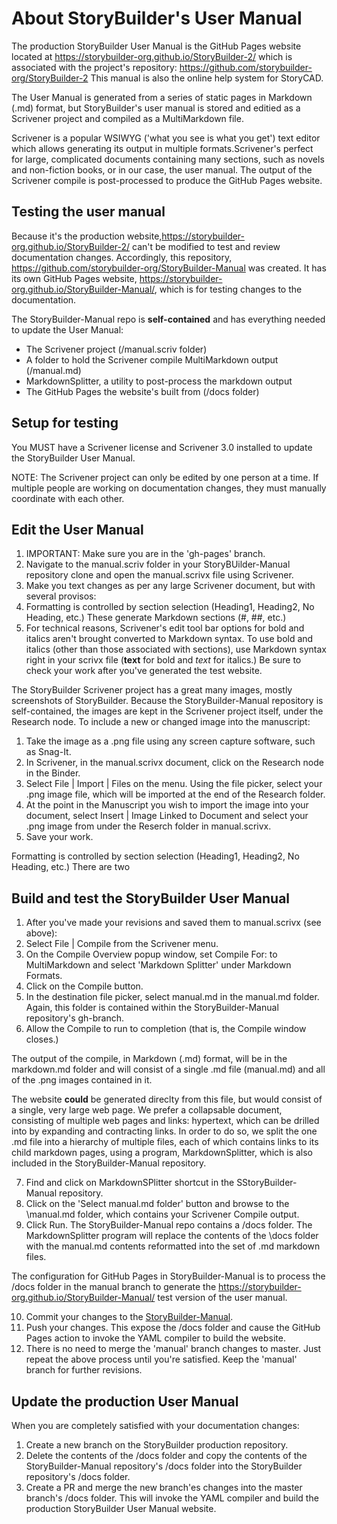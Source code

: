 # About StoryBuilder's User Manual

The production StoryBuilder User Manual is the GitHub Pages website located
at https://storybuilder-org.github.io/StoryBuilder-2/ which is 
associated with the project's repository:
https://github.com/storybuilder-org/StoryBuilder-2
This manual is also the online help system for StoryCAD.

The User Manual is generated from a series of static pages in 
Markdown (.md) format, but StoryBuilder's user manual is stored
and editied as a Scrivener project and compiled as a MultiMarkdown file.

Scrivener is a popular WSIWYG ('what you see is what you get') text editor
which allows generating its output in multiple formats.Scrivener's 
perfect for large, complicated documents containing many sections, 
such as novels and non-fiction books, or in our case, the user manual. 
The output of the Scrivener compile is post-processed to produce
the GitHub Pages website.

## Testing the user manual

Because it's the production website,https://storybuilder-org.github.io/StoryBuilder-2/
can't be modified to test and review documentation changes. Accordingly,
this repository, https://github.com/storybuilder-org/StoryBuilder-Manual 
was created. It has its own GitHub Pages website,
https://storybuilder-org.github.io/StoryBuilder-Manual/, which is for
testing changes to the documentation. 

The StoryBuilder-Manual repo is **self-contained** and has everything needed
to update the User Manual:

- The Scrivener project (/manual.scriv folder)
- A folder to hold the Scrivener compile MultiMarkdown output (/manual.md)
- MarkdownSplitter, a utility to post-process the markdown output
- The GitHub Pages the website's built from (/docs folder)

## Setup for testing

You MUST have a Scrivener license and Scrivener 3.0 installed
to update the StoryBuilder User Manual.

NOTE: The Scrivener project can only be edited by one person at 
a time. If multiple people are working on documentation changes,
they must manually coordinate with each other.

## Edit the User Manual

1. IMPORTANT: Make sure you are in the 'gh-pages' branch. 
2. Navigate to the manual.scriv folder in your StoryBUilder-Manual 
repository clone  and open the manual.scrivx file using Scrivener.
3. Make you text changes as per any large Scrivener document, but with several provisos:
4. Formatting is controlled by section selection (Heading1, Heading2, No Heading, etc.)
These generate Markdown sections (#, ##, etc.)
5. For technical reasons, Scrivener's edit tool bar options for bold and italics aren't brought
converted to Markdown syntax. To use bold and italics (other than those associated with sections),
use Markdown syntax right in your scrivx file (**text** for bold and *text* for italics.) Be
sure to check your work after you've generated the test website.

The StoryBuilder Scrivener project has a great many images, mostly 
screenshots of StoryBuilder. Because the StoryBuilder-Manual repository
is self-contained, the images are kept in the Scrivener project itself,
under the Research node. To include a new or changed image into the manuscript:

1. Take the image as a .png file using any screen capture software, such as Snag-It.
2. In Scrivener, in the manual.scrivx document, click on the Research node in the Binder.
3. Select File | Import | Files on the menu. Using the file picker, select your .png 
image file, which will be imported at the end of the Research folder.
4. At the point in the Manuscript you wish to import the image into your document, 
select Insert | Image Linked to Document and select your .png image from  under the 
Reserch folder in manual.scrivx.
5. Save your work.

Formatting is controlled by section selection (Heading1, Heading2, No Heading, etc.)
There are two 


## Build and test the StoryBuilder User Manual

1. After you've made your revisions and saved them to manual.scrivx (see above):
2. Select File | Compile from the Scrivener menu.
3. On the Compile Overview popup window, set Compile For: to MultiMarkdown and
select 'Markdown Splitter' under Markdown Formats.
4. Click on the Compile button.
5. In the destination file picker, select manual.md in the manual.md folder. Again,
this folder is contained within the StoryBuilder-Manual repository's gh-branch. 
6. Allow the Compile to run to completion (that is, the Compile window closes.)
 
The output of the compile, in Markdown (.md) format, will be in the markdown.md
folder and will consist of a single .md file (manual.md) 
and all of the .png images contained in it. 

The website **could** be generated direclty from this file, but would consist of
a single, very large web page. We prefer a collapsable document, consisting of
multiple web pages and links: hypertext, which can be drilled into by expanding
and contracting links. In order to do so, we split the one .md file into a 
hierarchy of multiple files, each of which contains links to its child markdown
pages, using a program, MarkdownSplitter, which is also included in the
StoryBuilder-Manual repository.

7. Find and click on MarkdownSPlitter shortcut in the SStoryBuilder-Manual repository.
8. Click on the 'Select manual.md folder' button and browse to the \manual.md
folder, which contains your Scrivener Compile output. 
9. Click Run. The StoryBuilder-Manual repo contains a /docs folder. The MarkdownSplitter 
program will replace the contents of the \docs folder with the manual.md contents 
reformatted into the set of .md markdown files.

The configuration for GitHub Pages in StoryBuilder-Manual is to process 
the /docs folder in the manual branch to generate the 
https://storybuilder-org.github.io/StoryBuilder-Manual/ 
test version of the user manual.

10. Commit your changes to the 
[StoryBuilder-Manual](https://github.com/storybuilder-org/StoryBuilder-Manual).
11. Push your changes. This expose the /docs folder and cause the GitHub Pages
action to invoke the YAML compiler to build the website. 
12. There is no need to merge the 'manual' branch changes to master. Just
repeat the above process until you're satisfied. Keep the 'manual' branch
for further revisions. 

## Update the production User Manual

When you are completely satisfied with your documentation changes:

1. Create a new branch on the StoryBuilder production repository. 
2. Delete the contents of the /docs folder and copy the contents of the 
StoryBuilder-Manual repository's /docs folder into the StoryBuilder 
repository's /docs folder.  
3. Create a PR and merge the new branch'es changes into the master branch's
/docs folder. This will invoke the YAML compiler and build the production
StoryBuilder User Manual website.
